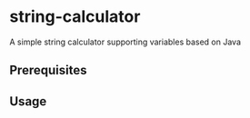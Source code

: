 # string-calculator
A simple string calculator supporting variables based on Java

## Prerequisites

## Usage